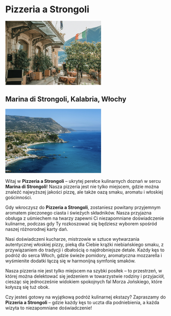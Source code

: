 # Pizzeria a Strongoli
<img src = "zdjecia-restauracja/photo-1534650075489-3baecec1e8b1.jpeg" width=300>

## Marina di Strongoli, Kalabria, Włochy

<img src = "zdjecia-restauracja/photo-1701870856515-82eba2ec6736.jpeg" width=300>


Witaj w **Pizzeria a Strongoli** – ukrytej perełce kulinarnych doznań w sercu **Marina di Strongoli**! Nasza pizzeria jest nie tylko miejscem, gdzie można znaleźć najwyższej jakości pizzę, ale także oazą smaku, aromatu i włoskiej gościnności.

Gdy wkroczysz do **Pizzeria a Strongoli**, zostaniesz powitany przyjemnym aromatem pieczonego ciasta i świeżych składników. Nasza przyjazna obsługa z uśmiechem na twarzy zapewni Ci niezapomniane doświadczenie kulinarne, podczas gdy Ty rozkoszować się będziesz wyborem spośród naszej różnorodnej karty dań.

Nasi doświadczeni kucharze, mistrzowie w sztuce wytwarzania autentycznej włoskiej pizzy, pieką dla Ciebie krążki niebiańskiego smaku, z przywiązaniem do tradycji i dbałością o najdrobniejsze detale. Każdy kęs to podróż do serca Włoch, gdzie świeże pomidory, aromatyczna mozzarella i wyśmienite dodatki łączą się w harmonijną symfonię smaków.

Nasza pizzeria nie jest tylko miejscem na szybki posiłek – to przestrzeń, w której można delektować się jedzeniem w towarzystwie rodziny i przyjaciół, ciesząc się jednocześnie widokiem spokojnych fal Morza Jońskiego, które kołyszą się tuż obok.

Czy jesteś gotowy na wyjątkową podróż kulinarnej ekstazy? Zapraszamy do **Pizzeria a Strongoli** – gdzie każdy kęs to uczta dla podniebienia, a każda wizyta to niezapomniane doświadczenie!
